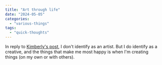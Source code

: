```yaml
---
title: "Art through life"
date: "2024-05-05"
categories: 
  - "various-things"
tags: 
  - "quick-thoughts"
---
```


In reply to [Kimberly's post](https://iamkimberly.org/you-can-art-your-way-through-life/), I don't identify as an artist. But I do identify as a creative, and the things that make me most happy is when I'm creating things (on my own or with others).

